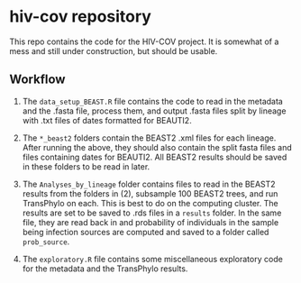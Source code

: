 # hiv-cov repository

This repo contains the code for the HIV-COV project. It is somewhat of a mess and still under construction, but should be usable.

## Workflow

1) The `data_setup_BEAST.R` file contains the code to read in the metadata and the .fasta file, process them, and output .fasta files split by lineage with .txt files of dates formatted for BEAUTI2.

2) The `*_beast2` folders contain the BEAST2 .xml files for each lineage. After running the above, they should also contain the split fasta files and files containing dates for BEAUTI2. All BEAST2 results should be saved in these folders to be read in later.

3) The `Analyses_by_lineage` folder contains files to read in the BEAST2 results from the folders in (2), subsample 100 BEAST2 trees, and run TransPhylo on each. This is best to do on the computing cluster. The results are set to be saved to .rds files in a `results` folder. In the same file, they are read back in and probability of individuals in the sample being infection sources are computed and saved to a folder called `prob_source`.

4) The `exploratory.R` file contains some miscellaneous exploratory code for the metadata and the TransPhylo results.
